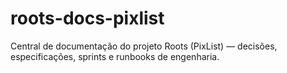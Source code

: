 # roots-docs-pixlist
Central de documentação do projeto Roots (PixList) — decisões, especificações, sprints e runbooks de engenharia.
